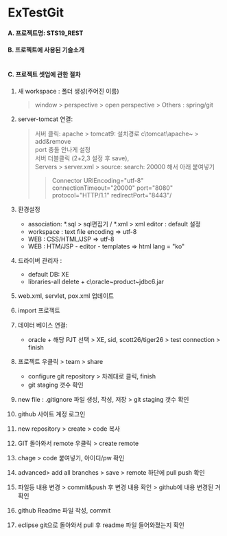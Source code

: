 # ExTestGit
#### A. 프로젝트명: STS19_REST<br>

#### B. 프로젝트에 사용된 기술소개 <br><br>




#### C. 프로젝트 셋업에 관한 절차
  1. 새 workspace : 폴더 생성(주어진 이름) <br>
		> window > perspective > open perspective > Others : spring/git <br>

  2. server-tomcat 연결: <br>
		> 서버 클릭: apache > tomcat9: 설치경로 c\tomcat\apache~ > add&remove <br>
		> port 충돌 안나게 설정 <br>
		> 서버 더블클릭 (2+2,3 설정 후 save), <br>
		> Servers > server.xml > source: search: 20000 해서 아래 붙여넣기 <br>
		>> Connector URIEncoding="utf-8" connectionTimeout="20000" port="8080" protocol="HTTP/1.1" redirectPort="8443"/


3. 환경설정
  	- association: *.sql > sql편집기 /  *.xml > xml editor : default 설정
	- workspace : text file encoding => utf-8
	- WEB : CSS/HTML/JSP => utf-8
	- WEB : HTM/JSP - editor - templates => html lang = "ko"

4. 드라이버 관리자 : 
	- default DB: XE
	- libraries-all delete + c\oracle\~product\~jdbc6.jar
5. web.xml, servlet, pox.xml 업데이트

6. import 프로젝트

7. 데이터 베이스 연결:
	- oracle + 해당 PJT 선택 > XE, sid, scott26/tiger26 > test connection > finish

8. 프로젝트 우클릭 > team > share
	- configure git repository > 차례대로 클릭, finish
	- git staging 갯수 확인
9. new file : .gitignore 파일 생성, 작성, 저장 > git staging 갯수 확인
10. github 사이트 계정 로그인
11. new repository > create >  code 복사
12. GIT 돌아와서 remote 우클릭 > create remote
13. chage > code 붙여넣기, 아이디/pw 확인
14. advanced> add all branches > save > remote 하단에 pull push 확인
15. 파일등 내용 변경 > commit&push 후 변경 내용 확인 > github에 내용 변경된 거 확인
16. github Readme 파일 작성, commit
17. eclipse git으로 돌아와서 pull 후 readme 파일 들어와졌는지 확인



